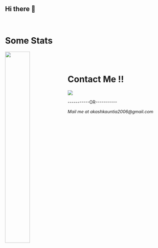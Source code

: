 ## Hi there 👋

<!--
**theakash2036/theakash2036** is a ✨ _special_ ✨ repository because its `README.md` (this file) appears on your GitHub profile.

Here are some ideas to get you started:

- 🔭 I’m currently working on ...
- 🌱 I’m currently learning ...
- 👯 I’m looking to collaborate on ...
- 🤔 I’m looking for help with ...
- 💬 Ask me about ...
- 📫 How to reach me: ...
- 😄 Pronouns: ...
- ⚡ Fun fact: ...
-->
<br>
<h1> Some Stats </h1>
<div>
<img align="left" width = "40%" src="https://github-readme-stats.vercel.app/api/top-langs/?username=theakash2036&layout=compact&bg_color=2f2736&text_color=ffffff&title_color=df4ee1&border_color=2f2837"/>
</div>
<br><br>
<h1>Contact Me !!</h1>
<a href ="" target = "_blank"><img src="https://img.shields.io/badge/linkedin-%230077B5.svg?style=for-the-badge&logo=linkedin&logoColor=white"></a>
<p>-----------OR-----------</p>
<address>Mail me at akashkauntia2006@gmail.com</address>
